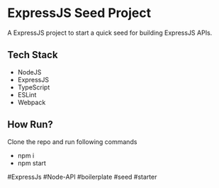 
# ExpressJS Seed Project
A ExpressJS project to start a quick seed for building ExpressJS APIs.

## Tech Stack
+ NodeJS
+ ExpressJS
+ TypeScript
+ ESLint
+ Webpack

## How Run?
Clone the repo and run following commands
+ npm i
+ npm start


 #ExpressJs #Node-API #boilerplate #seed #starter
